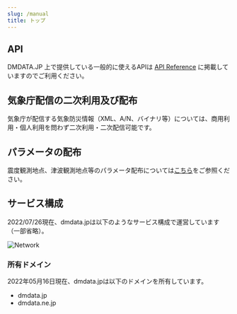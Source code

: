 ```yaml
---
slug: /manual
title: トップ
---
```


## API

DMDATA.JP 上で提供している一般的に使えるAPIは
[API Reference](/docs/reference/index.md)
に掲載していますのでご利用ください。

## 気象庁配信の二次利用及び配布

気象庁が配信する気象防災情報（XML、A/N、バイナリ等）については、商用利用・個人利用を問わず二次利用・二次配信可能です。

## パラメータの配布

震度観測地点、津波観測地点等のパラメータ配布については[こちら](/docs/parameter.md)をご参照ください。

## サービス構成

2022/07/26現在、dmdata.jpは以下のようなサービス構成で運営しています（一部省略）。

![Network](/img/network.svg)

### 所有ドメイン

2022年05月16日現在、dmdata.jpは以下のドメインを所有しています。

* dmdata.jp
* dmdata.ne.jp
